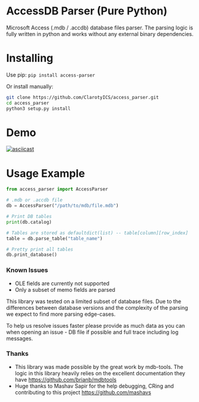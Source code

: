 # AccessDB Parser (Pure Python)
Microsoft Access (.mdb / .accdb) database files parser. The parsing logic is fully written in python and works without any external binary dependencies.

# Installing
Use pip: `pip install access-parser`

Or install manually:
```bash
git clone https://github.com/ClarotyICS/access_parser.git
cd access_parser
python3 setup.py install
```

# Demo
[![asciicast](https://asciinema.org/a/345445.svg)](https://asciinema.org/a/345445)

# Usage Example
```python
from access_parser import AccessParser

# .mdb or .accdb file
db = AccessParser("/path/to/mdb/file.mdb")

# Print DB tables
print(db.catalog)

# Tables are stored as defaultdict(list) -- table[column][row_index]
table = db.parse_table("table_name")

# Pretty print all tables
db.print_database()

```

### Known Issues
* OLE fields are currently not supported
* Only a subset of memo fields are parsed

This library was tested on a limited subset of database files. Due to the differences between database versions and the complexity of the parsing we expect to find more parsing edge-cases.

To help us resolve issues faster please provide as much data as you can when opening an issue - DB file if possible and full trace including log messages.
 
 
### Thanks
* This library was made possible by the great work by mdb-tools. The logic in this library heavily relies on the excellent documentation they have https://github.com/brianb/mdbtools
* Huge thanks to Mashav Sapir for the help debugging, CRing and contributing to this project https://github.com/mashavs
